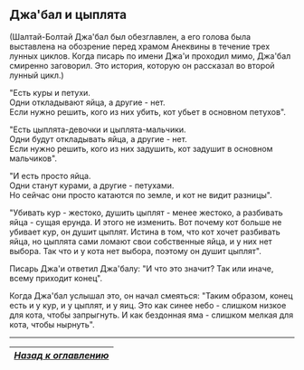 ## Джа'бал и цыплята

(Шалтай-Болтай Джа'бал был обезглавлен, а его голова была выставлена на обозрение перед храмом Анеквины в течение трех лунных циклов. Когда писарь по имени Джа'и проходил мимо, Джа'бал смиренно заговорил. Это история, которую он рассказал во второй лунный цикл.)

"Есть куры и петухи.  
Одни откладывают яйца, а другие - нет.  
Если нужно решить, кого из них убить, кот убьет в основном петухов".

"Есть цыплята-девочки и цыплята-мальчики.  
Одни будут откладывать яйца, а другие - нет.  
Если нужно решить, кого из них задушить, кот задушит в основном мальчиков".

"И есть просто яйца.  
Одни станут курами, а другие - петухами.  
Но сейчас они просто катаются по земле, и кот не видит разницы".

"Убивать кур - жестоко, душить цыплят - менее жестоко, а разбивать яйца - сущая ерунда. И этого не изменить. Вот почему кот больше не убивает кур, он душит цыплят. Истина в том, что кот хочет разбивать яйца, но цыплята сами ломают свои собственные яйца, и у них нет выбора. Так что и у кота нет выбора, поэтому он душит цыплят".

Писарь Джа'и ответил Джа'балу: "И что это значит? Так или иначе, всему приходит конец".

Когда Джа'бал услышал это, он начал смеяться: "Таким образом, конец есть и у кур, и у цыплят, и у яиц. Это как синее небо - слишком низкое для кота, чтобы запрыгнуть. И как бездонная яма - слишком мелкая для кота, чтобы нырнуть".

------

|[*Назад к оглавлению*](../Оглавление.md)|
|:---:|
